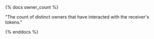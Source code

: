 {% docs owner_count %}

"The count of distinct owners that have interacted with the receiver's tokens."

{% enddocs %}
